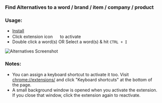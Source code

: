 
### Find Alternatives to a word / brand / item / company / product 

### Usage: 
- [Install](https://chrome.google.com/webstore/detail/findalt/ihneninkimglflfofdilfdakknpbnnjb)
- Click extension icon <img src="http://i.imgur.com/zUXJO60.png" width="16"> to activate
- Double click a word(s) OR Select a word(s) & hit `CTRL + I` 

![Alternatives Screenshot](http://i.imgur.com/8cTHmsR.png)

### Notes:
- You can assign a keyboard shortcut to activate it too. 
  Visit [chrome://extensions/](chrome://extensions/) and click "Keyboard shortcuts" at the bottom of the page.
- A small background window is opened when you activate the extension. If you close that window, click the extension again to reactivate. 
